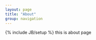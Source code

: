 ```yaml
---
layout: page
title: "About"
group: navigation
---
```

{% include JB/setup %}
this is about page